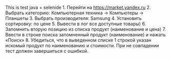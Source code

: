 This is test java + selenide
    1.	Перейти на https://market.yandex.ru
    2.	Выбрать категорию: Компьютерная техника -> Компьютеры -> Планшеты
    3.	Выбрать производителя: Samsung
    4.	Установить сортировку: по цене
    5.	Вывести в лог все доступные товары)
    6.	Запомнить вторую позицию из списка продукт (наименование и цена)
    7.	Ввести в строке поиска запомненный продукт (наименование) и нажать «Поиск»
    8.	Убедиться, что в выведенном списке 1 строкой указан искомый продукт по наименованию и стоимости. При не совпадении тест должен завершиться с ошибкой.
